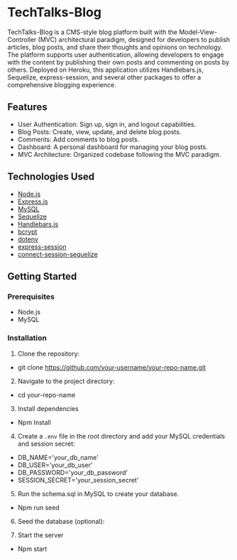 # TechTalks-Blog

TechTalks-Blog is a CMS-style blog platform built with the Model-View-Controller (MVC) architectural paradigm, designed for developers to publish articles, blog posts, and share their thoughts and opinions on technology. The platform supports user authentication, allowing developers to engage with the content by publishing their own posts and commenting on posts by others. Deployed on Heroku, this application utilizes Handlebars.js, Sequelize, express-session, and several other packages to offer a comprehensive blogging experience.

## Features

- User Authentication: Sign up, sign in, and logout capabilities.
- Blog Posts: Create, view, update, and delete blog posts.
- Comments: Add comments to blog posts.
- Dashboard: A personal dashboard for managing your blog posts.
- MVC Architecture: Organized codebase following the MVC paradigm.

## Technologies Used

- [Node.js](https://nodejs.org/)
- [Express.js](https://expressjs.com/)
- [MySQL](https://www.mysql.com/)
- [Sequelize](https://sequelize.org/)
- [Handlebars.js](https://handlebarsjs.com/)
- [bcrypt](https://www.npmjs.com/package/bcrypt)
- [dotenv](https://www.npmjs.com/package/dotenv)
- [express-session](https://www.npmjs.com/package/express-session)
- [connect-session-sequelize](https://www.npmjs.com/package/connect-session-sequelize)

## Getting Started

### Prerequisites

- Node.js
- MySQL

### Installation

1. Clone the repository:

- git clone https://github.com/your-username/your-repo-name.git

2. Navigate to the project directory:

 - cd your-repo-name

3. Install dependencies

- Npm Install


4. Create a `.env` file in the root directory and add your MySQL credentials and session secret:

- DB_NAME='your_db_name'
- DB_USER='your_db_user'
- DB_PASSWORD='your_db_password'
- SESSION_SECRET='your_session_secret'

5. Run the schema.sql in MySQL to create your database.

- Npm run seed
  
6. Seed the database (optional):

7. Start the server

- Npm start




